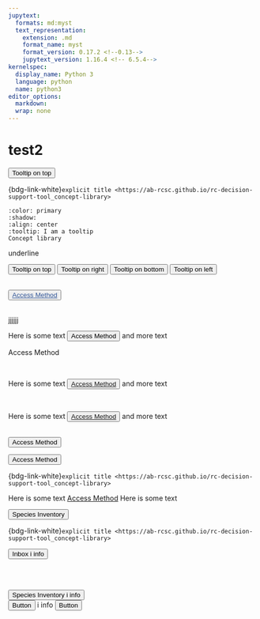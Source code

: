 ```yaml
---
jupytext:
  formats: md:myst
  text_representation:
    extension: .md
    format_name: myst
    format_version: 0.17.2 <!--0.13-->
    jupytext_version: 1.16.4 <!-- 6.5.4-->
kernelspec:
  display_name: Python 3
  language: python
  name: python3
editor_options: 
  markdown: 
  wrap: none
---
```

# test2

<button type="button" class="btn btn-secondary" data-bs-toggle="tooltip" data-bs-placement="top" title="Tooltip on top">
  Tooltip on top
</button>


{bdg-link-white}`explicit title <https://ab-rcsc.github.io/rc-decision-support-tool_concept-library>`


```{button-link} https://ab-rcsc.github.io/rc-decision-support-tool_concept-library
:color: primary
:shadow:
:align: center
:tooltip: I am a tooltip
Concept library
```

<span class='underline example'>underline</span>

<button type="button" class="btn btn-secondary btn-sm" data-bs-toggle="tooltip" data-bs-placement="top" title="Tooltip on top">
  Tooltip on top
</button>
<button type="button" class="btn btn-secondary btn-sm" data-bs-toggle="tooltip" data-bs-placement="right" title="Tooltip on right">
  Tooltip on right
</button>
<button type="button" class="btn btn-secondary btn-sm" data-bs-toggle="tooltip" data-bs-placement="bottom" title="Tooltip on bottom">
  Tooltip on bottom
</button>
<button type="button" class="btn btn-secondary btn-sm" data-bs-toggle="tooltip" data-bs-placement="left" title="Tooltip on left">
  Tooltip on left
</button>
<br>


<br>

[<button type="button" class="btn btn-secondary btn-sm" data-bs-toggle="tooltip" data-bs-placement="top" title="Tooltip on top">
<span style="color:#2F5496"><u>Access Method</u></span></button>](#access_method)

<br>
jjjjjj

Here is some text [<button type="button" class="btn btn-secondary btn-sm" btn-border-width= "1px" data-bs-toggle="tooltip" data-bs-placement="top" title="Tooltip on top"><span class='underline'>Access Method</span></button>](#access_method) and more text

<span class='underline'>Access Method</span>

<br>

Here is some text <button type="button" class="btn btn-link btn-sm" data-bs-toggle="tooltip" data-bs-placement="top" title="The method used to reach the camera location (e.g., on...).">[Access Method](#access_method)</button> and more text

<br>

Here is some text <button type="button" class="btn btn-link btn-sm" data-bs-toggle="tooltip" data-bs-placement="top" title="The method used to reach the camera location (e.g., on...).">[Access Method](#access_method)</button> and more text

<br>
<button type="button" class="btn btn-secondary btn-sm" btn-border-width= "0px" data-bs-toggle="tooltip" data-bs-placement="top" title="Tooltip on top"><span class='underline'>Access Method</span></button>



<button type="button" class="btn btn-secondary btn-sm input-btn-padding-y-sm input-btn-padding-x-sm input-btn-font-size-sm" btn-border-width= "1px" data-bs-toggle="tooltip" data-bs-placement="top" title="Tooltip on top"><span class='underline'>Access Method</span></button>


{bdg-link-white}`explicit title <https://ab-rcsc.github.io/rc-decision-support-tool_concept-library>`


Here is some text [<span class='underline'>Access Method</span>](#access_method) Here is some text 

<button type="button" class="btn btn-primary btn-sm" data-bs-toggle="tooltip" data-bs-placement="right" title="Tooltip on right">
  Species Inventory
</button>




{bdg-link-white}`explicit title <https://ab-rcsc.github.io/rc-decision-support-tool_concept-library>`

<button type="button" class="btn btn-secondary position-relative">
  Inbox
  <span class="position-absolute top-0 start-100 translate-middle badge rounded-pill bg-warning">
    i
    <span class="visually-hidden">info</span>
  </span>
</button>

<br><br>

<button type="button" class="btn btn-secondary position-relative">
  Species Inventory
  <span class="position-absolute top-0 start-100 translate-middle badge rounded-pill bg-warning">
    i
    <span class="visually-hidden">info</span>
  </span>
</button>


<div class="d-grid gap-2 col-6 mx-auto">
  <button class="btn btn-primary position-relative" type="button">Button</button>
      <span class="position-absolute top-0 start-100 translate-middle badge rounded-pill bg-warning">
      i
      <span class="visually-hidden">info</span>
    </span>
  <button class="btn btn-primary position-relative" type="button">Button</button>
</div>

  